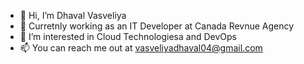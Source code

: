 - 👋 Hi, I’m Dhaval Vasveliya
- 💼 Curretnly working as an IT Developer at Canada Revnue Agency
- 👀 I’m interested in Cloud Technologiesa and DevOps
- 📫 You can reach me out at vasveliyadhaval04@gmail.com

<!---
dhavalvasveliya/dhavalvasveliya is a ✨ special ✨ repository because its `README.md` (this file) appears on your GitHub profile.
You can click the Preview link to take a look at your changes.
--->
